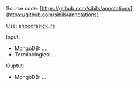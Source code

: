 Source code: [https://github.com/sibils/annotations](https://github.com/sibils/annotations)

Use: [ahocorasick_rs](https://pypi.org/project/ahocorasick-rs/)

Input:

* MongoDB: ....
* Terminologies: ...

Ouptut:

* MongoDB: ...